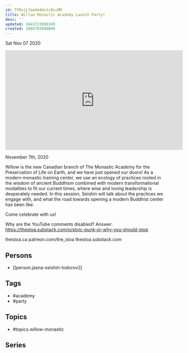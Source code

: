 ```yaml
---
id: TfMxjL7meH44HxtcNicMM
title: Willow Monastic Academy Launch Party!
desc: ''
updated: 1643723096349
created: 1604703600000
---
```





Sat Nov 07 2020

<iframe width="560" height="315" src="https://www.youtube.com/embed/82CtGARVyHM" title="Willow Monastic Academy Launch Party! w/ Jasna Seishin Todorović" frameborder="0" allow="accelerometer; autoplay; clipboard-write; encrypted-media; gyroscope; picture-in-picture" allowfullscreen ></iframe>

November 7th, 2020

Willow is the new Canadian branch of The Monastic Academy for the Preservation of Life on Earth, and we have just opened our doors! As a modern monastic training center, we use an ecology of practices rooted in the wisdom of ancient Buddhism combined with modern transformational modalities to fit our current times, where wise and loving leadership is desperately needed. In this session, Seishin will talk about the practices we engage with, and what the road towards opening a modern Buddhist center has been like.

Come celebrate with us!

Why are the YouTube comments disabled? Answer: https://thestoa.substack.com/p/stoic-punk-or-why-you-should-stop

thestoa.ca
patreon.com/the_stoa
thestoa.substack.com

## Persons

- [[person.jasna-seishin-todorovi]]

## Tags

- #academy
- #party

## Topics

- #topics.willow-monastic

## Series




